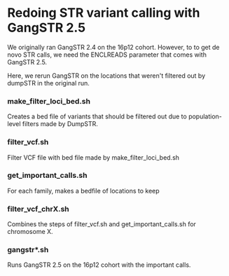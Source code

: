 # Redoing STR variant calling with GangSTR 2.5 

We originally ran GangSTR 2.4 on the 16p12 cohort. However, to to get de novo STR calls, we need the ENCLREADS parameter that comes with GangSTR 2.5.

Here, we rerun GangSTR on the locations that weren't filtered out by dumpSTR in the original run.

### make_filter_loci_bed.sh

Creates a bed file of variants that should be filtered out due to population-level filters made by DumpSTR.

### filter_vcf.sh

Filter VCF file with bed file made by make_filter_loci_bed.sh

### get_important_calls.sh

For each family, makes a bedfile of locations to keep

### filter_vcf_chrX.sh

Combines the steps of filter_vcf.sh and get_important_calls.sh for chromosome X.

### gangstr*.sh

Runs GangSTR 2.5 on the 16p12 cohort with the important calls.



